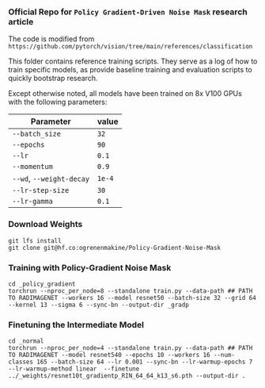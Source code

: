 ### Official Repo for `Policy Gradient-Driven Noise Mask` research article

The code is modified from `https://github.com/pytorch/vision/tree/main/references/classification`

This folder contains reference training scripts. They serve as a log of how to train specific models, as provide baseline
training and evaluation scripts to quickly bootstrap research.

Except otherwise noted, all models have been trained on 8x V100 GPUs with the following parameters:

| Parameter                | value  |
| ------------------------ | ------ |
| `--batch_size`           | `32`   |
| `--epochs`               | `90`   |
| `--lr`                   | `0.1`  |
| `--momentum`             | `0.9`  |
| `--wd`, `--weight-decay` | `1e-4` |
| `--lr-step-size`         | `30`   |
| `--lr-gamma`             | `0.1`  |

### Download Weights
```
git lfs install
git clone git@hf.co:ogrenenmakine/Policy-Gradient-Noise-Mask
```

### Training with Policy-Gradient Noise Mask
```
cd _policy_gradient
torchrun --nproc_per_node=8 --standalone train.py --data-path ## PATH TO RADIMAGENET --workers 16 --model resnet50 --batch-size 32 --grid 64 --kernel 13 --sigma 6 --sync-bn --output-dir _gradp
```

### Finetuning the Intermediate Model
```
cd _normal
torchrun --nproc_per_node=4 --standalone train.py --data-path ## PATH TO RADIMAGENET --model resnet540 --epochs 10 --workers 16 --num-classes 165 --batch-size 64 --lr 0.001 --sync-bn --lr-warmup-epochs 7 --lr-warmup-method linear  --finetune ../_weights/resnet10t_gradientp_RIN_64_64_k13_s6.pth --output-dir .
```
